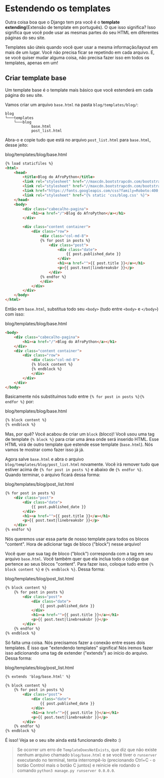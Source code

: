 # Estendendo os templates

Outra coisa boa que o Django tem pra você é o __template extending__(Extensão de template em português). O que isso significa? Isso significa que você pode usar as mesmas partes do seu HTML em diferentes páginas do seu site.

Templates são úteis quando você quer usar a mesma informação/layout em mais de um lugar. Você não precisa ficar se repetindo em cada arquivo. E, se você quiser mudar alguma coisa, não precisa fazer isso em todos os templates, apenas em um!

## Criar template base

Um template base é o template mais básico que você estenderá em cada página do seu site.

Vamos criar um arquivo `base.html` na pasta `blog/templates/blog/`:

    blog
    └───templates
        └───blog
                base.html
                post_list.html


Abra-o e copie tudo que está no arquivo `post_list.html` para `base.html`, desse jeito:

blog/templates/blog/base.html
```html
{% load staticfiles %}
<html>
    <head>
        <title>Blog do AfroPython</title>
        <link rel="stylesheet" href="//maxcdn.bootstrapcdn.com/bootstrap/3.2.0/css/bootstrap.min.css">
        <link rel="stylesheet" href="//maxcdn.bootstrapcdn.com/bootstrap/3.2.0/css/bootstrap-theme.min.css">
        <link href="https://fonts.googleapis.com/css?family=Roboto:400,700" rel="stylesheet">
        <link rel="stylesheet" href="{% static 'css/blog.css' %}">
    </head>
    <body>
        <div class="cabecalho-pagina">
            <h1><a href="/">Blog do AfroPython</a></h1>
        </div>

        <div class="content container">
            <div class="row">
                <div class="col-md-8">
                {% for post in posts %}
                    <div class="post">
                        <div class="date">
                            {{ post.published_date }}
                        </div>
                        <h1><a href="">{{ post.title }}</a></h1>
                        <p>{{ post.text|linebreaksbr }}</p>
                    </div>
                {% endfor %}
                </div>
            </div>
        </div>
    </body>
</html>
```

Então em `base.html`, substitua todo seu `<body>` (tudo entre `<body>` e `</body>`) com isso:

blog/templates/blog/base.html
```html
<body>
    <div class="cabecalho-pagina">
        <h1><a href="/">Blog do AfroPython</a></h1>
    </div>
    <div class="content container">
        <div class="row">
            <div class="col-md-8">
            {% block content %}
            {% endblock %}
            </div>
        </div>
    </div>
</body>
```

Basicamente nós substituímos tudo entre `{% for post in posts %}{% endfor %}` por:

blog/templates/blog/base.html
```html
{% block content %}
{% endblock %}
```

Mas, por quê? Você acabou de criar um `block` (bloco)! Você usou uma tag de template `{% block %}` para criar uma área onde será inserido HTML. Esse HTML virá de outro template que estende esse template (`base.html`). Nós vamos te mostrar como fazer isso já já.

Agora salve `base.html` e abra o arquivo `blog/templates/blog/post_list.html` novamente. Você irá remover tudo que estiver acima de `{% for post in posts %}` e abaixo de `{% endfor %}`. Quando terminar, o arquivo ficará dessa forma:

blog/templates/blog/post_list.html
```html
{% for post in posts %}
    <div class="post">
        <div class="date">
            {{ post.published_date }}
        </div>
        <h1><a href="">{{ post.title }}</a></h1>
        <p>{{ post.text|linebreaksbr }}</p>
    </div>
{% endfor %}
```

Nós queremos usar essa parte de nosso template para todos os blocos "content".
Hora de adicionar tags de bloco ("block") nesse arquivo!

Você quer que sua tag de bloco ("block") corresponda com a tag em seu arquivo `base.html`. Você também quer que ela inclua todo o código que pertence ao seus blocos "content". Para fazer isso, coloque tudo entre `{% block content %}` e `{% endblock %}`. Dessa forma:

blog/templates/blog/post_list.html
```html
{% block content %}
    {% for post in posts %}
        <div class="post">
            <div class="date">
                {{ post.published_date }}
            </div>
            <h1><a href="">{{ post.title }}</a></h1>
            <p>{{ post.text|linebreaksbr }}</p>
        </div>
    {% endfor %}
{% endblock %}
```

Só falta uma coisa. Nós precisamos fazer a conexão entre esses dois templates.  É isso que "extendendo templates" significa! Nós iremos fazer isso adicionando uma tag de extender ("extends") ao início do arquivo. Dessa forma:

blog/templates/blog/post_list.html
```html
{% extends 'blog/base.html' %}

{% block content %}
    {% for post in posts %}
        <div class="post">
            <div class="date">
                {{ post.published_date }}
            </div>
            <h1><a href="">{{ post.title }}</a></h1>
            <p>{{ post.text|linebreaksbr }}</p>
        </div>
    {% endfor %}
{% endblock %}
```

É isso! Veja se o seu site ainda está funcionando direito :)

> Se ocorrer um erro de `TemplateDoesNotExists`, que diz que não existe nenhum arquivo chamado `blog/base.html` e se você tiver o `runserver` executando no terminal, tenta interrompê-lo (precionando Ctrl+C - o botão Control mais o botão C juntos) e reinicie ele rodando o comando `python3 manage.py runserver 0.0.0.0`.